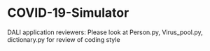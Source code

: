 # COVID-19-Simulator

DALI application reviewers: Please look at Person.py, Virus_pool.py, dictionary.py for review of coding style
